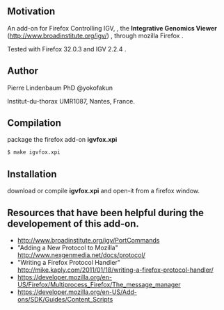 ## Motivation

An add-on for Firefox Controlling IGV, , the **Integrative Genomics Viewer**  (http://www.broadinstitute.org/igv/) ,  through mozilla Firefox . 

Tested with Firefox 32.0.3 and IGV 2.2.4 .

## Author

Pierre Lindenbaum PhD  @yokofakun 

Institut-du-thorax UMR1087, Nantes, France.



## Compilation

package the firefox add-on **igvfox.xpi**

```bash
$ make igvfox.xpi
```

## Installation

download or compile **igvfox.xpi** and  open-it from a firefox window.


## Resources that have been helpful during the developement of this add-on.

* http://www.broadinstitute.org/igv/PortCommands
* "Adding a New Protocol to Mozilla" http://www.nexgenmedia.net/docs/protocol/
* "Writing a Firefox Protocol Handler" http://mike.kaply.com/2011/01/18/writing-a-firefox-protocol-handler/
* https://developer.mozilla.org/en-US/Firefox/Multiprocess_Firefox/The_message_manager
* https://developer.mozilla.org/en-US/Add-ons/SDK/Guides/Content_Scripts
